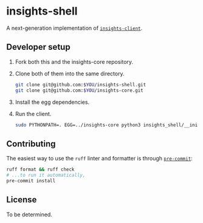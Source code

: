 # insights-shell

A next-generation implementation of [`insights-client`](https://github.com/RedHatInsights/insights-client/).


## Developer setup

1. Fork both this and the insights-core repository.
2. Clone both of them into the same directory.

    ```bash
    git clone git@github.com:$YOU/insights-shell.git
    git clone git@github.com:$YOU/insights-core.git
    ```

3. Install the egg dependencies.
4. Run the client.

    ```bash
    sudo PYTHONPATH=. EGG=../insights-core python3 insights_shell/__init__.py --insecure-egg ...
    ```


## Contributing

The easiest way to use the `ruff` linter and formatter is through [`pre-commit`](https://pre-commit.org):

```bash
ruff format && ruff check
# ...to run it automatically,
pre-commit install
```


## License

To be determined.

